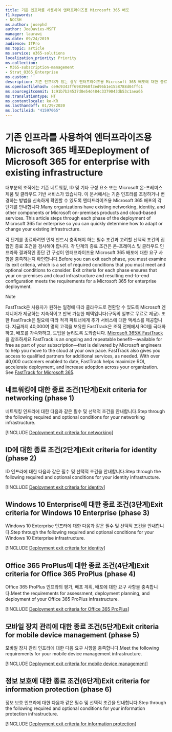 ```yaml
---
title: 기존 인프라를 사용하여 엔터프라이즈용 Microsoft 365 배포
f1.keywords:
- NOCSH
ms.author: josephd
author: JoeDavies-MSFT
manager: laurawi
ms.date: 09/24/2019
audience: ITPro
ms.topic: article
ms.service: o365-solutions
localization_priority: Priority
ms.collection:
- M365-subscription-management
- Strat_O365_Enterprise
ms.custom: ''
description: 기존 인프라가 있는 경우 엔터프라이즈용 Microsoft 365 배포에 대한 종료 조건을 안내합니다.
ms.openlocfilehash: ce9c9343ff6983968f3ed96b1e1558788d04ffc1
ms.sourcegitcommit: 1c91b7b24537d0e54d484c3379043db53c1aea65
ms.translationtype: HT
ms.contentlocale: ko-KR
ms.lasthandoff: 01/29/2020
ms.locfileid: "41597065"
---
```

# <a name="deployment-of-microsoft-365-for-enterprise-with-existing-infrastructure"></a><span data-ttu-id="acfa5-103">기존 인프라를 사용하여 엔터프라이즈용 Microsoft 365 배포</span><span class="sxs-lookup"><span data-stu-id="acfa5-103">Deployment of Microsoft 365 for enterprise with existing infrastructure</span></span>

<span data-ttu-id="acfa5-p101">대부분의 조직에는 기존 네트워킹, ID 및 기타 구성 요소 또는 Microsoft 온-프레미스 제품 및 클라우드 기반 서비스가 있습니다. 이 문서에서는 기존 인프라를 조정하거나 변경하는 방법을 신속하게 확인할 수 있도록 엔터프라이즈용 Microsoft 365 배포의 각 단계를 안내합니다.</span><span class="sxs-lookup"><span data-stu-id="acfa5-p101">Many organizations have existing networking, identity, and other components or Microsoft on-premises products and cloud-based services. This article steps through each phase of the deployment of Microsoft 365 for enterprise so you can quickly determine how to adapt or change your existing infrastructure.</span></span>

<span data-ttu-id="acfa5-p102">각 단계를 종료하려면 먼저 반드시 충족해야 하는 필수 조건과 고려할 선택적 조건의 집합인 종료 조건을 검사해야 합니다. 각 단계의 종료 조건은 온-프레미스 및 클라우드 인프라와 결과적인 종단 간 구성이 엔터프라이즈용 Microsoft 365 배포에 대한 요구 사항을 충족하는지 확인합니다.</span><span class="sxs-lookup"><span data-stu-id="acfa5-p102">Before you can exit each phase, you must examine its exit criteria, which is a set of required conditions that you must meet and optional conditions to consider. Exit criteria for each phase ensures that your on-premises and cloud infrastructure and resulting end-to-end configuration meets the requirements for a Microsoft 365 for enterprise deployment.</span></span>

> [!Note] 
> <span data-ttu-id="acfa5-p103">FastTrack은 사용자가 원하는 일정에 따라 클라우드로 전환할 수 있도록 Microsoft 엔지니어가 제공하는 지속적이고 반복 가능한 혜택입니다(구독의 일부로 무료로 제공). 또한 FastTrack은 필요에 따라 적격 파트너에게 추가 서비스에 대한 액세스를 제공합니다. 지금까지 40,000여 명의 고객을 보유한 FastTrack은 조직 전체에서 ROI를 극대화하고, 배포를 가속화하고, 도입을 늘리도록 도와줍니다. [Microsoft 365용 FastTrack](https://fasttrack.microsoft.com/microsoft365)을 참조하세요.</span><span class="sxs-lookup"><span data-stu-id="acfa5-p103">FastTrack is an ongoing and repeatable benefit—available for free as part of your subscription—that is delivered by Microsoft engineers to help you move to the cloud at your own pace. FastTrack also gives you access to qualified partners for additional services, as needed. With over 40,000 customers enabled to date, FastTrack helps maximize ROI, accelerate deployment, and increase adoption across your organization. See [FastTrack for Microsoft 365](https://fasttrack.microsoft.com/microsoft365).</span></span>

## <a name="exit-criteria-for-networking-phase-1"></a><span data-ttu-id="acfa5-112">네트워킹에 대한 종료 조건(1단계)</span><span class="sxs-lookup"><span data-stu-id="acfa5-112">Exit criteria for networking (phase 1)</span></span>

<span data-ttu-id="acfa5-113">네트워킹 인프라에 대한 다음과 같은 필수 및 선택적 조건을 안내합니다.</span><span class="sxs-lookup"><span data-stu-id="acfa5-113">Step through the following required and optional conditions for your networking infrastructure.</span></span>

[!INCLUDE [Deployment exit criteria for networking](./includes/deployment-exit-criteria-networking.md)]

## <a name="exit-criteria-for-identity-phase-2"></a><span data-ttu-id="acfa5-114">ID에 대한 종료 조건(2단계)</span><span class="sxs-lookup"><span data-stu-id="acfa5-114">Exit criteria for identity (phase 2)</span></span>

<span data-ttu-id="acfa5-115">ID 인프라에 대한 다음과 같은 필수 및 선택적 조건을 안내합니다.</span><span class="sxs-lookup"><span data-stu-id="acfa5-115">Step through the following required and optional conditions for your identity infrastructure.</span></span>

[!INCLUDE [Deployment exit criteria for identity](./includes/deployment-exit-criteria-identity.md)]

## <a name="exit-criteria-for-windows-10-enterprise-phase-3"></a><span data-ttu-id="acfa5-116">Windows 10 Enterprise에 대한 종료 조건(3단계)</span><span class="sxs-lookup"><span data-stu-id="acfa5-116">Exit criteria for Windows 10 Enterprise (phase 3)</span></span>

<span data-ttu-id="acfa5-117">Windows 10 Enterprise 인프라에 대한 다음과 같은 필수 및 선택적 조건을 안내합니다.</span><span class="sxs-lookup"><span data-stu-id="acfa5-117">Step through the following required and optional conditions for your Windows 10 Enterprise infrastructure.</span></span>

[!INCLUDE [Deployment exit criteria for identity](./includes/deployment-exit-criteria-windows10.md)]

## <a name="exit-criteria-for-office-365-proplus-phase-4"></a><span data-ttu-id="acfa5-118">Office 365 ProPlus에 대한 종료 조건(4단계)</span><span class="sxs-lookup"><span data-stu-id="acfa5-118">Exit criteria for Office 365 ProPlus (phase 4)</span></span>

<span data-ttu-id="acfa5-119">Office 365 ProPlus 인프라의 평가, 배포 계획, 배포에 대한 요구 사항을 충족합니다.</span><span class="sxs-lookup"><span data-stu-id="acfa5-119">Meet the requirements for assessment, deployment planning, and deployment of your Office 365 ProPlus infrastructure.</span></span>

[!INCLUDE [Deployment exit criteria for Office 365 ProPlus](./includes/deployment-exit-criteria-office365proplus.md)]

## <a name="exit-criteria-for-mobile-device-management-phase-5"></a><span data-ttu-id="acfa5-120">모바일 장치 관리에 대한 종료 조건(5단계)</span><span class="sxs-lookup"><span data-stu-id="acfa5-120">Exit criteria for mobile device management (phase 5)</span></span>

<span data-ttu-id="acfa5-121">모바일 장치 관리 인프라에 대한 다음 요구 사항을 충족합니다.</span><span class="sxs-lookup"><span data-stu-id="acfa5-121">Meet the following requirements for your mobile device management infrastructure.</span></span>

[!INCLUDE [Deployment exit criteria for mobile device management](./includes/deployment-exit-criteria-mobility.md)]

## <a name="exit-criteria-for-information-protection-phase-6"></a><span data-ttu-id="acfa5-122">정보 보호에 대한 종료 조건(6단계)</span><span class="sxs-lookup"><span data-stu-id="acfa5-122">Exit criteria for information protection (phase 6)</span></span>

<span data-ttu-id="acfa5-123">정보 보호 인프라에 대한 다음과 같은 필수 및 선택적 조건을 안내합니다.</span><span class="sxs-lookup"><span data-stu-id="acfa5-123">Step through the following required and optional conditions for your information protection infrastructure.</span></span>

[!INCLUDE [Deployment exit criteria for information protection](./includes/deployment-exit-criteria-infoprotect.md)]

